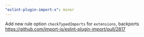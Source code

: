 ```yaml
---
"eslint-plugin-import-x": minor
---
```


Add new rule option `checkTypedImports` for `extensions`, backports https://github.com/import-js/eslint-plugin-import/pull/2817
